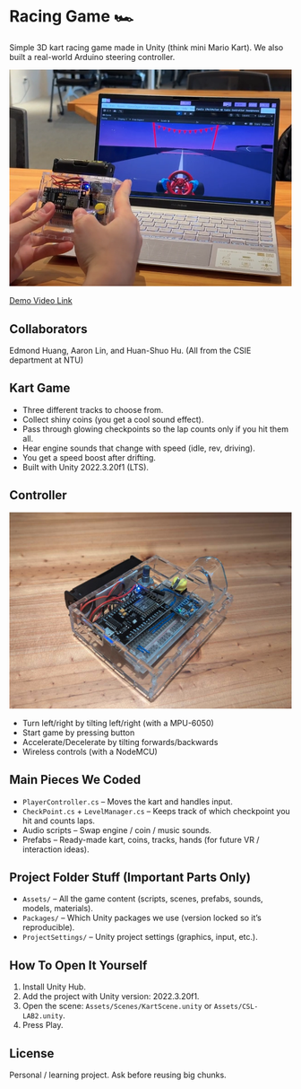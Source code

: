# Racing Game 🏎️

Simple 3D kart racing game made in Unity (think mini Mario Kart). We also built a real-world Arduino steering controller.

![main-photo](https://github.com/Ryan931125/Racing-Game/blob/c00b8626de985e8f363aa29e7a8a46e98323a3ed/images/main_photo.png)

[Demo Video Link](https://www.youtube.com/watch?v=RTZdbV7jDMs)


## Collaborators

Edmond Huang, Aaron Lin, and Huan-Shuo Hu. (All from the CSIE department at NTU)

## Kart Game

* Three different tracks to choose from.
* Collect shiny coins (you get a cool sound effect).
* Pass through glowing checkpoints so the lap counts only if you hit them all.
* Hear engine sounds that change with speed (idle, rev, driving).
* You get a speed boost after drifting.
* Built with Unity 2022.3.20f1 (LTS).

<!-- ## Why We Made It

We wanted to learn how a racing game works: movement physics, laps, checkpoints, sounds, 3D assets, and hooking up a custom hardware controller. This project shows we can put code, art, audio, and hardware together into one game that actually runs. -->

## Controller

![controller](https://github.com/Ryan931125/Racing-Game/blob/c00b8626de985e8f363aa29e7a8a46e98323a3ed/images/controller.png)

* Turn left/right by tilting left/right (with a MPU-6050)
* Start game by pressing button
* Accelerate/Decelerate by tilting forwards/backwards
* Wireless controls (with a NodeMCU)

<!-- ## Basic Controls (Keyboard for now)

* W / Up Arrow = Accelerate
* S / Down Arrow = Brake / Reverse
* A / Left Arrow = Turn Left
* D / Right Arrow = Turn Right
* Esc (in Unity editor) = Stop play mode -->

<!-- ## How Laps Work

1. You cross the start line.
2. You must drive through every checkpoint ring in order.
3. When you cross the start line again after all checkpoints: Lap +1.
4. Miss a checkpoint? Lap doesn’t count. Go back and hit it. -->

## Main Pieces We Coded

* `PlayerController.cs` – Moves the kart and handles input.
* `CheckPoint.cs` + `LevelManager.cs` – Keeps track of which checkpoint you hit and counts laps.
* Audio scripts – Swap engine / coin / music sounds.
* Prefabs – Ready-made kart, coins, tracks, hands (for future VR / interaction ideas).

## Project Folder Stuff (Important Parts Only)

* `Assets/` – All the game content (scripts, scenes, prefabs, sounds, models, materials).
* `Packages/` – Which Unity packages we use (version locked so it’s reproducible).
* `ProjectSettings/` – Unity project settings (graphics, input, etc.).
<!-- * We ignore the giant auto-generated folders like `Library/` so the repo stays small. -->

<!-- ## What We Already Finished ✅

* Core driving + steering.
* Checkpoint + lap tracking logic.
* Coin pickup with sound.
* Engine idle / rev / run sound blending.
* Multiple track prefabs.
* Basic UI-ready structure (can extend later).

## What’s Coming Next 🔧

* Add Arduino steering + throttle mapping notes.
* Photos of the controller build.
* Short gameplay video / GIF.
* Maybe add lap timer + UI scoreboard.
* Maybe power-ups (speed boost?). -->

## How To Open It Yourself

1. Install Unity Hub.
2. Add the project with Unity version: 2022.3.20f1.
3. Open the scene: `Assets/Scenes/KartScene.unity` or `Assets/CSL-LAB2.unity`.
4. Press Play.

<!-- ## Quick Troubleshooting

| Problem | Fix |
|---------|-----|
| Pink materials | Install/upgrade Universal Render Pipeline (URP) and let Unity re-import. |
| Missing scripts | Make sure the `Assets/Scripts` folder is there (pull latest). |
| Errors about Input | Unity might recompile; wait a few seconds. | -->

<!-- ## Arduino Controller (Placeholder)

Will go here: wiring diagram, parts list, how we map serial data to steering + speed. -->

## License

Personal / learning project. Ask before reusing big chunks.

<!-- ---
More media coming soon. (Future me: drop images in a `Media/` folder and update this.) -->

